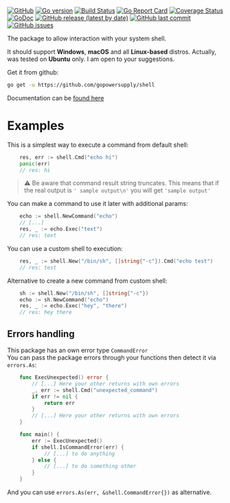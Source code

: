 [![GitHub](https://img.shields.io/github/license/gopowersupply/shell)](https://github.com/gopowersupply/shell/blob/master/LICENSE)
[![Go version](https://img.shields.io/github/go-mod/go-version/gopowersupply/shell)](https://blog.golang.org/go1.13)
[![Build Status](https://travis-ci.org/gopowersupply/shell.svg?branch=master)](https://travis-ci.org/gopowersupply/shell)
[![Go Report Card](https://goreportcard.com/badge/gopowersupply/shell)](http://goreportcard.com/report/gopowersupply/shell)
[![Coverage Status](https://coveralls.io/repos/github/gopowersupply/shell/badge.svg?branch=master)](https://coveralls.io/github/gopowersupply/shell?branch=master)
[![GoDoc](https://godoc.org/github.com/gopowersupply/shell?status.svg)](https://godoc.org/github.com/gopowersupply/shell)
[![GitHub release (latest by date)](https://img.shields.io/github/v/release/gopowersupply/shell)](https://github.com/gopowersupply/shell/releases)
[![GitHub last commit](https://img.shields.io/github/last-commit/gopowersupply/shell)](https://github.com/gopowersupply/shell/commits/master)
[![GitHub issues](https://img.shields.io/github/issues/gopowersupply/shell)](https://github.com/gopowersupply/shell/issues)

The package to allow interaction with your system shell.

It should support **Windows**, **macOS** and all **Linux-based** distros.
Actually, was tested on **Ubuntu** only. I am open to your suggestions.

Get it from github:
```bash
go get -u https://github.com/gopowersupply/shell
```

Documentation can be [found here](https://godoc.org/github.com/gopowersupply/shell)

# Examples

This is a simplest way to execute a command from default shell:
```go
    res, err := shell.Cmd("echo hi")
    panic(err)
    // res: hi    
```
> :warning: Be aware that command result string truncates.
> This means that if the real output is `' sample output\n'` you will get `'sample output'`

You can make a command to use it later with additional params:
```go
    echo := shell.NewCommand("echo")
    // [...]
    res, _ := echo.Exec("text")
    // res: text
```

You can use a custom shell to execution:
```go
    res, _ := shell.New("/bin/sh", []string{"-c"}).Cmd("echo test")
    // res: test
```

Alternative to create a new command from custom shell:
```go
    sh := shell.New("/bin/sh", []string{"-c"})
    echo := sh.NewCommand("echo")
    res, _ := echo.Exec("hey", "there")
    // res: hey there
```

## Errors handling

This package has an own error type `CommandError`  
You can pass the package errors through your functions then detect it via `errors.As`:
```go
    func ExecUnexpected() error {
    	// [...] Here your other returns with own errors
        _, err := shell.Cmd("unexpected_command")
        if err != nil {
        	return err
        }
        // [...] Here your other returns with own errors
    }

    func main() {
    	err := ExecUnexpected()    	
    	if shell.IsCommandError(err) {
    		// [...] to do anything
    	} else {
    		// [...] to do something other    		
    	}
    }
```
And you can use `errors.As(err, &shell.CommandError{})` as alternative.